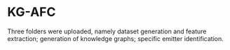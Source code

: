 # KG-AFC

Three folders were uploaded, namely dataset generation and feature extraction; generation of knowledge graphs; specific emitter identification.
